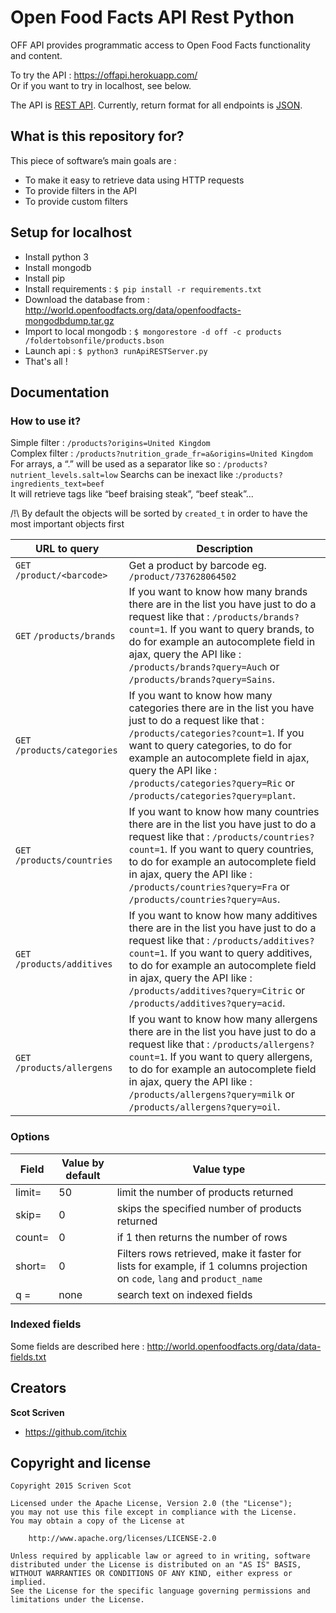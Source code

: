 # Open Food Facts API Rest Python #

OFF API provides programmatic access to Open Food Facts functionality and content.<br/>

To try the API : https://offapi.herokuapp.com/ <br/>
Or if you want to try in localhost, see below.

The API is [REST API](http://en.wikipedia.org/wiki/Representational_State_Transfer "RESTful").
Currently, return format for all endpoints is [JSON](http://json.org/ "JSON").

## What is this repository for? 

This piece of software’s main goals are :
* To make it easy to retrieve data using HTTP requests
* To provide filters in the API
* To provide custom filters


## Setup for localhost

* Install python 3
* Install mongodb
* Install pip
* Install requirements : `$ pip install -r requirements.txt`
* Download the database from : http://world.openfoodfacts.org/data/openfoodfacts-mongodbdump.tar.gz
* Import to local mongodb : `$ mongorestore -d off -c products /foldertobsonfile/products.bson`
* Launch api : `$ python3 runApiRESTServer.py`
* That's all !

## Documentation
### How to use it?

Simple filter : `/products?origins=United Kingdom` <br/>
Complex filter : `/products?nutrition_grade_fr=a&origins=United Kingdom` <br/>
For arrays, a “.” will be used as a separator like so : `/products?nutrient_levels.salt=low`
Searchs can be inexact like :`/products?ingredients_text=beef`<br/>
It will retrieve tags like “beef braising steak”, “beef steak”...

/!\ By default the objects will be sorted by `created_t` in order to have the most important objects first

URL to query                   | Description
------------------------------ | ---------------------------
<code>GET</code> `/product/<barcode>`           | Get a product by barcode eg. `/product/737628064502`
<code>GET</code> `/products/brands`             | If you want to know how many brands there are in the list you have just to do a request like that : `/products/brands?count=1`. If you want to query brands, to do for example an autocomplete field in ajax, query the API like : `/products/brands?query=Auch` or `/products/brands?query=Sains`.
<code>GET</code> `/products/categories`         | If you want to know how many categories there are in the list you have just to do a request like that : `/products/categories?count=1`. If you want to query categories, to do for example an autocomplete field in ajax, query the API like : `/products/categories?query=Ric` or `/products/categories?query=plant`.
<code>GET</code> `/products/countries`          | If you want to know how many countries there are in the list you have just to do a request like that : `/products/countries?count=1`. If you want to query countries, to do for example an autocomplete field in ajax, query the API like : `/products/countries?query=Fra` or `/products/countries?query=Aus`.
<code>GET</code> `/products/additives`          | If you want to know how many additives there are in the list you have just to do a request like that : `/products/additives?count=1`. If you want to query additives, to do for example an autocomplete field in ajax, query the API like : `/products/additives?query=Citric` or `/products/additives?query=acid`.
<code>GET</code> `/products/allergens`          | If you want to know how many allergens there are in the list you have just to do a request like that : `/products/allergens?count=1`. If you want to query allergens, to do for example an autocomplete field in ajax, query the API like : `/products/allergens?query=milk` or `/products/allergens?query=oil`. 

### Options

Field         | Value by default | Value type
------------- | ---------------- | ---------
limit=        | 50               | limit the number of products returned
skip=         | 0                | skips the specified number of products returned
count=        | 0                | if 1 then returns the number of rows
short=        | 0                | Filters rows retrieved, make it faster for lists for example, if 1 columns projection on `code`, `lang` and `product_name`
q    =        | none             | search text on indexed fields

### Indexed fields

Some fields are described here : http://world.openfoodfacts.org/data/data-fields.txt 

## Creators

**Scot Scriven**
- <https://github.com/itchix>

## Copyright and license

    Copyright 2015 Scriven Scot
    
    Licensed under the Apache License, Version 2.0 (the "License");
    you may not use this file except in compliance with the License.
    You may obtain a copy of the License at
    
        http://www.apache.org/licenses/LICENSE-2.0
    
    Unless required by applicable law or agreed to in writing, software
    distributed under the License is distributed on an "AS IS" BASIS,
    WITHOUT WARRANTIES OR CONDITIONS OF ANY KIND, either express or implied.
    See the License for the specific language governing permissions and
    limitations under the License.
